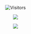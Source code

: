 <p align="center">
  <img alt="Visitors" src="https://komarev.com/ghpvc/?username=Turismo&style=flat&labelColor=black&logo=github&label=Profile+Views&color=0d8ce0"/>
</p>

<p align="center">
  <img src="https://discord.c99.nl/widget/theme-2/945620597818417215.png" />
</p>

<p align="center">
  <img src="https://github-readme-stats.vercel.app/api?username=Turismo9&show_icons=true&theme=algolia&hide_title=true&count_private=true" />
</p>
